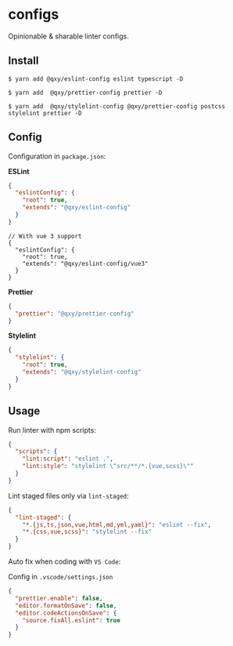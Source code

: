 # configs

Opinionable & sharable linter configs.

## Install

```shell
$ yarn add @qxy/eslint-config eslint typescript -D

$ yarn add  @qxy/prettier-config prettier -D

$ yarn add  @qxy/stylelint-config @qxy/prettier-config postcss stylelint prettier -D
```

## Config

Configuration in `package.json`:

**ESLint**

```json
{
  "eslintConfig": {
    "root": true,
    "extends": "@qxy/eslint-config"
  }
}
```

```json5
// With vue 3 support
{
  "eslintConfig": {
    "root": true,
    "extends": "@qxy/eslint-config/vue3"
  }
}
```

**Prettier**

```json
{
  "prettier": "@qxy/prettier-config"
}
```

**Stylelint**

```json
{
  "stylelint": {
    "root": true,
    "extends": "@qxy/stylelint-config"
  }
}
```

## Usage

Run linter with npm scripts:

```json
{
  "scripts": {
    "lint:script": "eslint .",
    "lint:style": "stylelint \"src/**/*.{vue,scss}\""
  }
}
```

Lint staged files only via `lint-staged`:

```json
{
  "lint-staged": {
    "*.{js,ts,json,vue,html,md,yml,yaml}": "eslint --fix",
    "*.{css,vue,scss}": "stylelint --fix"
  }
}
```

Auto fix when coding with `VS Code`:

Config in `.vscode/settings.json`

```json
{
  "prettier.enable": false,
  "editor.formatOnSave": false,
  "editor.codeActionsOnSave": {
    "source.fixAll.eslint": true
  }
}
```

